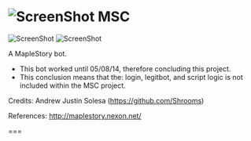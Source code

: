 ![ScreenShot](https://hostr.co/file/JKwUD2wp7YFM/Icon-F.png) MSC
===
![ScreenShot](https://hostr.co/file/nZxpEoXBVW10/pic.png) ![ScreenShot](https://hostr.co/file/Vr9v0njhVlJZ/map-pic.png)

A MapleStory bot.

- This bot worked until 05/08/14, therefore concluding this project.
- This conclusion means that the: login, legitbot, and script logic is not included within the MSC project.

Credits: Andrew Justin Solesa (https://github.com/Shrooms)

References: http://maplestory.nexon.net/

===

